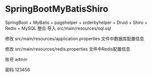 # SpringBootMyBatisShiro
SpringBoot + MyBatis + pagehelper + orderbyhelper + Druid + Shiro + Redis + MySQL 整合
导入 src/main/resources/sql.sql

修改 src/main/resources/application.properties 文件中数据库配置信息

修改 src/main/resources/redis.properties 文件中Redis配置信息

账号 admin

密码 123456
